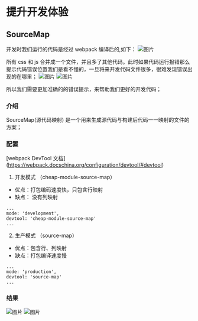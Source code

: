 # 提升开发体验

## SourceMap

开发时我们运行的代码是经过 webpack 编译后的,如下：
![图片](https://myfirebug.github.io/example-images/webpack/1.png)

所有 css 和 js 合并成一个文件，并且多了其他代码。此时如果代码运行报错那么提示代码错误位置我们是看不懂的，一旦将来开发代码文件很多，很难发现错误出现的在哪里；
![图片](https://myfirebug.github.io/example-images/webpack/2.png)
![图片](https://myfirebug.github.io/example-images/webpack/3.png)

所以我们需要更加准确的的错误提示，来帮助我们更好的开发代码；

### 介绍

SourceMap(源代码映射) 是一个用来生成源代码与构建后代码一一映射的文件的方案；

### 配置

[webpack DevTool 文档] (https://webpack.docschina.org/configuration/devtool/#devtool)

1. 开发模式 （cheap-module-source-map）

- 优点：打包编码速度快，只包含行映射
- 缺点： 没有列映射

```
...
mode: 'development',
devtool: 'cheap-module-source-map'
...
```

2. 生产模式 （source-map）

- 优点：包含行、列映射
- 缺点：打包编译速度慢

```
...
mode: 'production',
devtool: 'source-map'
...
```

### 结果

![图片](https://myfirebug.github.io/example-images/webpack/4.png)
![图片](https://myfirebug.github.io/example-images/webpack/5.png)
